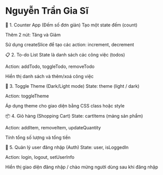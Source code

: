 # Nguyễn Trần Gia Sĩ

🧩 1. Counter App (Đếm số đơn giản)
Tạo một state đếm (count)

Thêm 2 nút: Tăng và Giảm

Sử dụng createSlice để tạo các action: increment, decrement

📋 2. To-do List
State là danh sách các công việc (todos)

Action: addTodo, toggleTodo, removeTodo

Hiển thị danh sách và thêm/xoá công việc

🔁 3. Toggle Theme (Dark/Light mode)
State: theme (light / dark)

Action: toggleTheme

Áp dụng theme cho giao diện bằng CSS class hoặc style

📦 4. Giỏ hàng (Shopping Cart)
State: cartItems (mảng sản phẩm)

Action: addItem, removeItem, updateQuantity

Tính tổng số lượng và tổng tiền

🎯 5. Quản lý user đăng nhập (Auth)
State: user, isLoggedIn

Action: login, logout, setUserInfo

Hiển thị giao diện đăng nhập / chào mừng người dùng sau khi đăng nhập